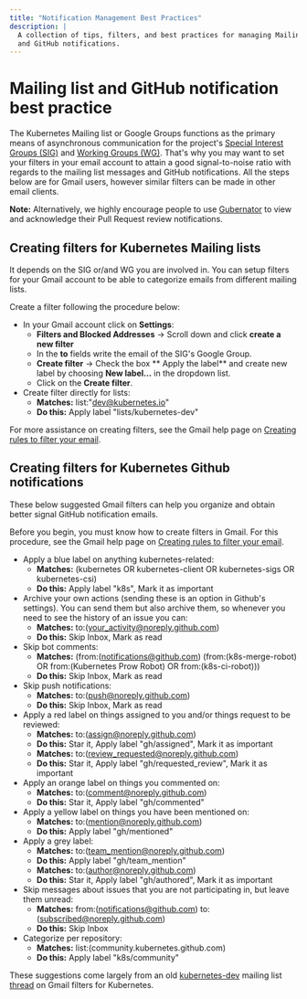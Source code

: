 ```yaml
---
title: "Notification Management Best Practices"
description: |
  A collection of tips, filters, and best practices for managing Mailing List
  and GitHub notifications.
---
```


# Mailing list and GitHub notification best practice

The Kubernetes Mailing list or Google Groups functions as the primary means of
asynchronous communication for the project's [Special Interest Groups (SIG)] and
[Working Groups (WG)]. That's why you may want to set your filters in
your email account to attain a good signal-to-noise ratio with regards to the
mailing list messages and GitHub notifications. All the steps below are for Gmail
users, however similar filters can be made in other email clients.

**Note:** Alternatively, we highly encourage people to use [Gubernator] to
view and acknowledge their Pull Request review notifications.

[Special Interest Groups (SIG)]: /sig-list.md#master-sig-list
[Working Groups (WG)]: /sig-list.md#master-working-group-list
[Gubernator]: https://gubernator.k8s.io/pr


## Creating filters for Kubernetes Mailing lists

It depends on the SIG or/and WG you are involved in. You can setup filters for
your Gmail account to be able to categorize emails from  different mailing lists.


Create a filter following the procedure below:
- In your Gmail account click on **Settings**:
  - **Filters and Blocked Addresses** -> Scroll down and click **create a new filter**
  - In the **to** fields write the email of the SIG's Google Group. 
  - **Create filter** -> Check the box ** Apply the label** and create new
    label by choosing **New label...** in the dropdown list.
  - Click on the **Create filter**.
- Create filter directly for lists:
  - **Matches:** list:"dev@kubernetes.io"
  - **Do this:** Apply label "lists/kubernetes-dev"


For more assistance on creating filters, see the Gmail help page on
[Creating rules to filter your email].


## Creating filters for Kubernetes Github notifications

These below suggested Gmail filters can help you organize and obtain better
signal GitHub notification emails.

Before you begin, you must know how to create filters in Gmail. For this
procedure, see the Gmail help page on [Creating rules to filter your email].

- Apply a blue label on anything kubernetes-related:
  - **Matches:** (kubernetes OR kubernetes-client OR kubernetes-sigs OR
    kubernetes-csi)
  - **Do this:** Apply label "k8s", Mark it as important
- Archive your own actions (sending these is an option in Github's settings).
  You can send them but also archive them, so whenever you need to see the history
  of  an issue you can:
  - **Matches:** to:(your_activity@noreply.github.com)
  - **Do this:** Skip Inbox, Mark as read
- Skip bot comments:
  - **Matches:** (from:(notifications@github.com) (from:(k8s-merge-robot) OR
    from:(Kubernetes Prow Robot) OR from:(k8s-ci-robot)))
  - **Do this:** Skip Inbox, Mark as read
- Skip push notifications:
  - **Matches:** to:(push@noreply.github.com)
  - **Do this:** Skip Inbox, Mark as read
- Apply a red label on things assigned to you and/or things request to be reviewed:
  - **Matches:** to:(assign@noreply.github.com)
  - **Do this:** Star it, Apply label "gh/assigned", Mark it as important
  - **Matches:** to:(review_requested@noreply.github.com)
  - **Do this:** Star it, Apply label "gh/requested_review", Mark it as important
- Apply an orange label on things you commented on:
  - **Matches:** to:(comment@noreply.github.com)
  - **Do this:** Star it, Apply label "gh/commented"
- Apply a yellow label on things you have been mentioned on:
  - **Matches:** to:(mention@noreply.github.com)
  - **Do this:** Apply label "gh/mentioned"
- Apply a grey label:
  - **Matches:** to:(team_mention@noreply.github.com)
  - **Do this:** Apply label "gh/team_mention"
  - **Matches:** to:(author@noreply.github.com)
  - **Do this:** Star it, Apply label "gh/authored", Mark it as important
- Skip messages about issues that you are not participating in, but leave them unread:
  - **Matches:** from:(notifications@github.com) to:(subscribed@noreply.github.com)
  - **Do this:** Skip Inbox
- Categorize per repository:
  - **Matches:** list:(community.kubernetes.github.com)
  - **Do this:** Apply label "k8s/community"

These suggestions come largely from an old [kubernetes-dev] mailing list [thread]
on Gmail filters for Kubernetes.

[kubernetes-dev]: https://groups.google.com/a/kubernetes.io/g/dev
[thread]: https://groups.google.com/forum/#!topic/kubernetes-dev/5qU8irU7_tE/discussion

<!-- shared links -->
[Creating rules to filter your email]: https://support.google.com/mail/answer/6579?hl=en
